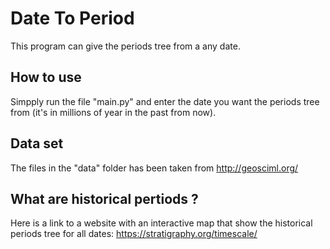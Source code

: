 # Date To Period
This program can give the periods tree from a any date.

## How to use
Simpply run the file "main.py" and enter the date you want the periods tree from (it's in millions of year in the past from now).

## Data set
The files in the "data" folder has been taken from http://geosciml.org/

## What are historical pertiods ?
Here is a link to a website with an interactive map that show the historical periods tree for all dates:
https://stratigraphy.org/timescale/
